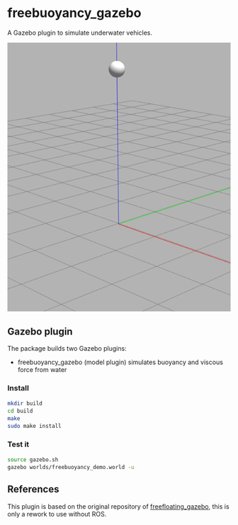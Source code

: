 freebuoyancy_gazebo
===================

A Gazebo plugin to simulate underwater vehicles.

<p align="center">
  <img src="doc/demo_fall.gif">
</p>

## Gazebo plugin
The package builds two Gazebo plugins:

- freebuoyancy_gazebo (model plugin)
simulates buoyancy and viscous force from water

### Install
```bash
mkdir build
cd build
make
sudo make install
```

### Test it
```bash
source gazebo.sh
gazebo worlds/freebuoyancy_demo.world -u
```

## References

This plugin is based on the original repository of [freefloating_gazebo](https://github.com/freefloating-gazebo/freefloating_gazebo),
this is only a rework to use without ROS.